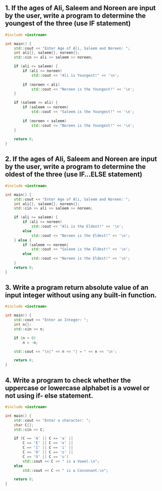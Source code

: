 ## 1.	If the ages of Ali, Saleem and Noreen are input by the user, write a program to determine the youngest of the three (use IF statement)
```cpp
#include <iostream>

int main() {
	std::cout << "Enter Age of Ali, Saleem and Noreen: ";
	int ali{}, saleem{}, noreen{};
	std::cin >> ali >> saleem >> noreen;

	if (ali <= saleem) {
		if (ali <= noreen)
			std::cout << "Ali is Youngest!" << '\n';
		
		if (noreen < ali)
			std::cout << "Noreen is the Youngest!" << '\n';
	}

	if (saleem <= ali) {
		if (saleem <= noreen)
			std::cout << "Saleem is the Youngest!" << '\n';
		
		if (noreen < saleem)
			std::cout << "Noreen is the Youngest!" << '\n';
	}
	
	return 0;
}
```

## 2.	If the ages of Ali, Saleem and Noreen are input by the user, write a program to determine the oldest of the three (use IF…ELSE statement)
```cpp
#include <iostream>

int main() {
	std::cout << "Enter Age of Ali, Saleem and Noreen: ";
	int ali{}, saleem{}, noreen{};
	std::cin >> ali >> saleem >> noreen;

	if (ali >= saleem) {
		if (ali >= noreen)
			std::cout << "Ali is the Eldest!" << '\n';
		else
			std::cout << "Noreen is the Eldest!" << '\n';
	} else {
		if (saleem >= noreen)
			std::cout << "Saleem is the Eldest!" << '\n';
		else
			std::cout << "Noreen is the Eldest!" << '\n';
	}
	return 0;
}
```

## 3.	Write a program return absolute value of an input integer without using any built-in function.
```cpp
#include <iostream>

int main() {
	std::cout << "Enter an Integer: ";
	int n{};
	std::cin >> n;

	if (n < 0)
		n = -n;

	std::cout << "\n|" << n << "| = " << n << '\n';

	return 0;
}
```

## 4.	Write a program to check whether the uppercase or lowercase alphabet is a vowel or not using if- else statement.
```cpp
#include <iostream>

int main() {
	std::cout << "Enter a character: ";
	char C{};
	std::cin >> C;

	if (C == 'A' || C == 'a' ||
	    C == 'E' || C == 'e' ||
	    C == 'I' || C == 'i' || 
	    C == 'O' || C == 'o' ||
	    C == 'U' || C == 'u')
		std::cout << C << " is a Vowel.\n";	
	else
		std::cout << C << " is a Consonant.\n";

	return 0;
}
```
